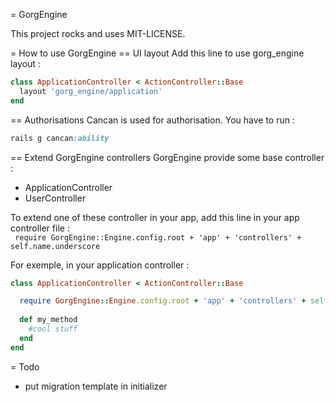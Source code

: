 = GorgEngine

This project rocks and uses MIT-LICENSE.


= How to use GorgEngine
== UI layout
Add this line to use gorg_engine layout :
```ruby
class ApplicationController < ActionController::Base
  layout 'gorg_engine/application'
end
```

== Authorisations
Cancan is used for authorisation.
You have to run :
```ruby
rails g cancan:ability
```

== Extend GorgEngine controllers
GorgEngine provide some base controller :
* ApplicationController
* UserController

To extend one of these controller in your app, add this line in your app controller file :  
`  require GorgEngine::Engine.config.root + 'app' + 'controllers' + self.name.underscore
`

For exemple, in your application controller :
```ruby
class ApplicationController < ActionController::Base

  require GorgEngine::Engine.config.root + 'app' + 'controllers' + self.name.underscore
  
  def my_method
    #cool stuff
  end
end
```

= Todo
* put migration template in initializer